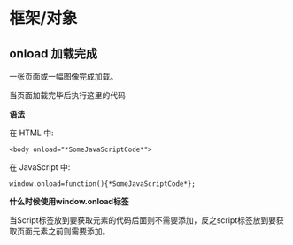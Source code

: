# 框架/对象



## onload 加载完成

一张页面或一幅图像完成加载。

当页面加载完毕后执行这里的代码

**语法**

在 HTML 中:

`<body onload="*SomeJavaScriptCode*">`

在 JavaScript 中:

`window.onload=function(){*SomeJavaScriptCode*};`

 **什么时候使用window.onload标签**

当Script标签放到要获取元素的代码后面则不需要添加，反之script标签放到要获取页面元素之前则需要添加。

